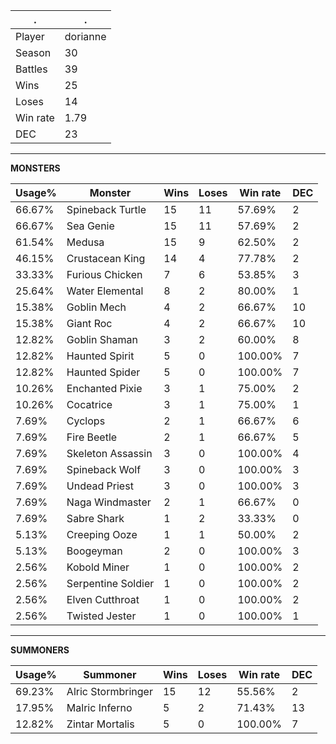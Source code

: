 .|.
|-|-
Player|dorianne
Season|30
Battles|39
Wins|25
Loses|14
Win rate|1.79
DEC|23

---
**MONSTERS**

Usage%|Monster|Wins|Loses|Win rate|DEC|
-|-|-|-|-|-|
66.67%|Spineback Turtle|15|11|57.69%|2|
66.67%|Sea Genie|15|11|57.69%|2|
61.54%|Medusa|15|9|62.50%|2|
46.15%|Crustacean King|14|4|77.78%|2|
33.33%|Furious Chicken|7|6|53.85%|3|
25.64%|Water Elemental|8|2|80.00%|1|
15.38%|Goblin Mech|4|2|66.67%|10|
15.38%|Giant Roc|4|2|66.67%|10|
12.82%|Goblin Shaman|3|2|60.00%|8|
12.82%|Haunted Spirit|5|0|100.00%|7|
12.82%|Haunted Spider|5|0|100.00%|7|
10.26%|Enchanted Pixie|3|1|75.00%|2|
10.26%|Cocatrice|3|1|75.00%|1|
7.69%|Cyclops|2|1|66.67%|6|
7.69%|Fire Beetle|2|1|66.67%|5|
7.69%|Skeleton Assassin|3|0|100.00%|4|
7.69%|Spineback Wolf|3|0|100.00%|3|
7.69%|Undead Priest|3|0|100.00%|3|
7.69%|Naga Windmaster|2|1|66.67%|0|
7.69%|Sabre Shark|1|2|33.33%|0|
5.13%|Creeping Ooze|1|1|50.00%|2|
5.13%|Boogeyman|2|0|100.00%|3|
2.56%|Kobold Miner|1|0|100.00%|2|
2.56%|Serpentine Soldier|1|0|100.00%|2|
2.56%|Elven Cutthroat|1|0|100.00%|2|
2.56%|Twisted Jester|1|0|100.00%|1|

---
**SUMMONERS**

Usage%|Summoner|Wins|Loses|Win rate|DEC|
-|-|-|-|-|-|
69.23%|Alric Stormbringer|15|12|55.56%|2|
17.95%|Malric Inferno|5|2|71.43%|13|
12.82%|Zintar Mortalis|5|0|100.00%|7|
